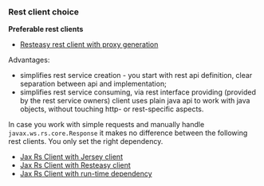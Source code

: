 ### Rest client choice

**Preferable rest clients**
- [Resteasy rest client with proxy generation](resteasy_proxy_client/README.md)

Advantages:
- simplifies rest service creation -  you start with rest api definition,
  clear separation between api and implementation;
- simplifies rest service consuming, via rest interface providing (provided by the rest service owners)
  client uses plain java api to work with java objects, without touching http- or rest-specific aspects.

In case you work with simple requests and manually handle `javax.ws.rs.core.Response`
it makes no difference between the following rest clients. You only set the right dependency.
- [Jax Rs Client with Jersey client](jersey_client)
- [Jax Rs Client with Resteasy client](resteasy_client)
- [Jax Rs Client with run-time dependency](jax_rs_2_client)